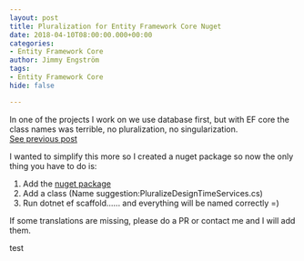 ```yaml
---
layout: post
title: Pluralization for Entity Framework Core Nuget
date: 2018-04-10T08:00:00.000+00:00
categories:
- Entity Framework Core
author: Jimmy Engström
tags:
- Entity Framework Core
hide: false

---
```

In one of the projects I work on we use database first, but with EF core the class names was terrible, no pluralization, no singularization.<br/>
[See previous post](www.apeoholic.se/entity%20framework%20core/2018/01/04/Pluralisation-for-EF-core.html)

I wanted to simplify this more so I created a nuget package so now the only thing you have to do is:

1. Add the [nuget package](https://www.nuget.org/packages/EntityFrameworkCore.Pluralize)<br/>
2. Add a class (Name suggestion:PluralizeDesignTimeServices.cs)<br/>
   <script src="https://gist.github.com/Apeoholic/bda9c9b1815321ff99d173ca0b99cebf.js"></script>
3. Run dotnet ef scaffold...... and everything will be named correctly =)

If some translations are missing, please do a PR or contact me and I will add them.

test